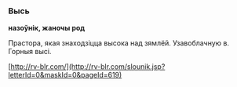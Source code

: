 ### Высь
**назоўнік, жаночы род**

Прастора, якая знаходзіцца высока над зямлёй. Узавоблачную в. Горныя высі.

<a rel="author">[http://rv-blr.com/](http://rv-blr.com/slounik.jsp?letterId=0&maskId=0&pageId=619)</a>

